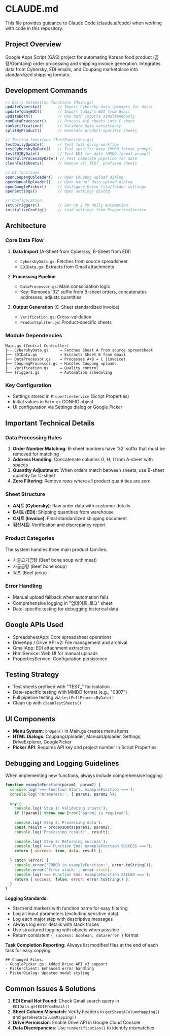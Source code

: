 # CLAUDE.md

This file provides guidance to Claude Code (claude.ai/code) when working with code in this repository.

## Project Overview

Google Apps Script (GAS) project for automating Korean food product (곰탕/Gomtang) order processing and shipping invoice generation. Integrates data from Cybersky, EDI emails, and Coupang marketplace into standardized shipping formats.

## Development Commands

```javascript
// Daily automation functions (Main.gs)
updateCybersky()       // Import Cybersky data (prompts for date)
updateTodayEDI()       // Import today's EDI from Gmail
updateBoth()           // Run both imports simultaneously
runDataProcessor()     // Process A+B sheets into C sheet
runVerification()      // Validate data consistency
splitByProduct()       // Generate product-specific sheets

// Testing functions (TestFunctions.gs)
testDailyUpdate()      // Test full daily workflow
testCyberskyByDate()   // Test specific date (MMDD format prompt)
testEDIByDate()        // Test EDI for date (MMDD format prompt)
testFullProcessByDate() // Test complete pipeline for date
cleanTestSheets()      // Remove all TEST_ prefixed sheets

// UI functions
openCoupangUploader()  // Open Coupang upload dialog
openManualUploader()   // Open manual data upload dialog
openGooglePicker()     // Configure Drive file/folder settings
openSettings()         // Open settings dialog

// Configuration
setupTriggers()        // Set up 2 PM daily automation
initializeConfig()     // Load settings from PropertiesService
```

## Architecture

### Core Data Flow
1. **Data Import** (A-Sheet from Cybersky, B-Sheet from EDI)
   - `CyberskyData.gs`: Fetches from source spreadsheet
   - `EDIData.gs`: Extracts from Gmail attachments

2. **Processing Pipeline** 
   - `DataProcessor.gs`: Main consolidation logic
   - Key: Removes '32' suffix from B-sheet orders, concatenates addresses, adjusts quantities

3. **Output Generation** (C-Sheet standardized invoice)
   - `Verification.gs`: Cross-validation
   - `ProductSpliter.gs`: Product-specific sheets

### Module Dependencies
```
Main.gs (Central Controller)
├── CyberskyData.gs     → Fetches Sheet A from source spreadsheet
├── EDIData.gs          → Extracts Sheet B from Gmail
├── DataProcessor.gs    → Processes A+B → C (invoice)
├── CoupangProcessor.gs → Handles Coupang uploads
├── Verification.gs     → Quality control
└── Triggers.gs         → Automation scheduling
```

### Key Configuration
- Settings stored in `PropertiesService` (Script Properties)
- Initial values in `Main.gs` CONFIG object
- UI configuration via Settings dialog or Google Picker

## Important Technical Details

### Data Processing Rules
1. **Order Number Matching**: B-sheet numbers have '32' suffix that must be removed for matching
2. **Address Handling**: Concatenate columns G, H, I from A-sheet with spaces
3. **Quantity Adjustment**: When orders match between sheets, use B-sheet quantity for C-sheet
4. **Zero Filtering**: Remove rows where all product quantities are zero

### Sheet Structure
- **A시트 (Cybersky)**: Raw order data with customer details
- **B시트 (EDI)**: Shipping quantities from warehouse
- **C시트 (Invoice)**: Final standardized shipping document
- **검산시트**: Verification and discrepancy report

### Product Categories
The system handles three main product families:
- 사골고기곰탕 (Beef bone soup with meat)
- 사골곰탕 (Beef bone soup)
- 육포 (Beef jerky)

### Error Handling
- Manual upload fallback when automation fails
- Comprehensive logging in "업데이트_로그" sheet
- Date-specific testing for debugging historical data

## Google APIs Used
- SpreadsheetApp: Core spreadsheet operations
- DriveApp / Drive API v2: File management and archival
- GmailApp: EDI attachment extraction
- HtmlService: Web UI for manual uploads
- PropertiesService: Configuration persistence

## Testing Strategy
- Test sheets prefixed with "TEST_" for isolation
- Date-specific testing with MMDD format (e.g., "0807")
- Full pipeline testing via `testFullProcessByDate()`
- Clean up with `cleanTestSheets()`

## UI Components
- **Menu System**: `onOpen()` in Main.gs creates menu items
- **HTML Dialogs**: CoupangUploader, ManualUploader, Settings, DriveExplorer, GooglePicker
- **Picker API**: Requires API key and project number in Script Properties

## Debugging and Logging Guidelines

When implementing new functions, always include comprehensive logging:

```javascript
function exampleFunction(param1, param2) {
  console.log('=== Function Start: exampleFunction ===');
  console.log('Parameters:', { param1, param2 });
  
  try {
    console.log('Step 1: Validating inputs');
    if (!param1) throw new Error('param1 is required');
    
    console.log('Step 2: Processing data');
    const result = processData(param1, param2);
    console.log('Processing result:', result);
    
    console.log('Step 3: Returning success');
    console.log('=== Function End: exampleFunction SUCCESS ===');
    return { success: true, data: result };
    
  } catch (error) {
    console.error('ERROR in exampleFunction:', error.toString());
    console.error('Error stack:', error.stack);
    console.log('=== Function End: exampleFunction FAILED ===');
    return { success: false, error: error.toString() };
  }
}
```

**Logging Standards:**
- Start/end markers with function name for easy filtering
- Log all input parameters (excluding sensitive data)
- Log each major step with descriptive messages
- Always log error details with stack traces
- Use structured logging with objects when possible
- Return consistent `{ success: boolean, data/error }` format

**Task Completion Reporting:**
Always list modified files at the end of each task for easy copying:
```
## Changed Files:
- GooglePicker.gs: Added Drive API v3 support
- PickerClient: Enhanced error handling
- PickerDialog: Updated modal styling
```

## Common Issues & Solutions
1. **EDI Email Not Found**: Check Gmail search query in `EDIData.getEDIFromEmail()`
2. **Sheet Column Mismatch**: Verify headers in `getSheetAColumnMapping()` and `getSheetBColumnMapping()`
3. **Drive Permission**: Enable Drive API in Google Cloud Console
4. **Data Discrepancies**: Use `runVerification()` to identify mismatches